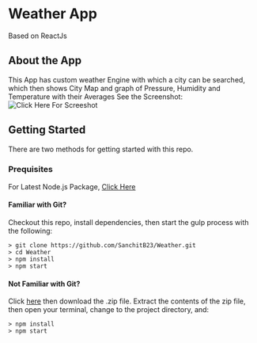 # Weather App

Based on ReactJs

## About the App

This App has custom weather Engine with which a city can be searched, which then shows City Map and graph of Pressure, Humidity and Temperature with their Averages
See the Screenshot:  ![Click Here For Screeshot](http://oi67.tinypic.com/2lwpqpg.jpg)

## Getting Started

There are two methods for getting started with this repo.

### Prequisites

For Latest Node.js Package, [Click Here](https://nodejs.org/en/)  

#### Familiar with Git?
Checkout this repo, install dependencies, then start the gulp process with the following:

```
> git clone https://github.com/SanchitB23/Weather.git
> cd Weather
> npm install
> npm start
```

#### Not Familiar with Git?
Click [here](https://github.com/SanchitB23/BookList/archive/master.zip) then download the .zip file.  Extract the contents of the zip file, then open your terminal, change to the project directory, and:

```
> npm install
> npm start
```
